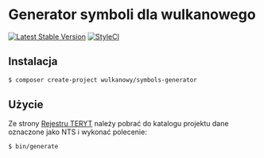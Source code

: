 # Generator symboli dla wulkanowego

[![Latest Stable Version](https://poser.pugx.org/wulkanowy/symbols-generator/version?format=flat-square)](https://packagist.org/packages/wulkanowy/symbols-generator)
[![StyleCI](https://styleci.io/repos/88377290/shield?branch=master)](https://styleci.io/repos/88377290)

## Instalacja

```bash
$ composer create-project wulkanowy/symbols-generator
```

## Użycie

Ze strony [Rejestru TERYT](http://eteryt.stat.gov.pl/eTeryt/rejestr_teryt/udostepnianie_danych/baza_teryt/uzytkownicy_indywidualni/pobieranie/pliki_pelne.aspx) należy pobrać do katalogu projektu dane oznaczone jako NTS i wykonać polecenie:

```bash
$ bin/generate
```
